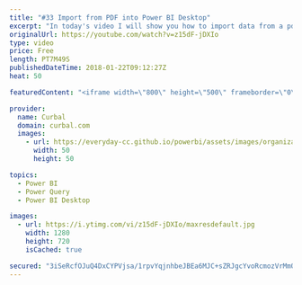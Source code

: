 ```yaml
---
title: "#33 Import from PDF into Power BI Desktop"
excerpt: "In today's video I will show you how to import data from a pdf file into Power BI using Imke Feldmann's R-script.  To download the file, go to Curbal's download center and the communty downloads and get gile #33: https://curbal.com/donwload-center  Install R in Power BI: https://www.youtube.com/watch?v=HcTdXgWGdS8"
originalUrl: https://youtube.com/watch?v=z15dF-jDXIo
type: video
price: Free
length: PT7M49S
publishedDateTime: 2018-01-22T09:12:27Z
heat: 50

featuredContent: "<iframe width=\"800\" height=\"500\" frameborder=\"0\" src=\"https://www.youtube.com/embed/z15dF-jDXIo\" allow=\"accelerometer; autoplay; encrypted-media; gyroscope; picture-in-picture\" allowfullscreen></iframe>"

provider:
  name: Curbal
  domain: curbal.com
  images:
    - url: https://everyday-cc.github.io/powerbi/assets/images/organizations/curbal.com-50x50.jpg
      width: 50
      height: 50

topics:
  - Power BI
  - Power Query
  - Power BI Desktop

images:
  - url: https://i.ytimg.com/vi/z15dF-jDXIo/maxresdefault.jpg
    width: 1280
    height: 720
    isCached: true

secured: "3iSeRcfOJuQ4DxCYPVjsa/1rpvYqjnhbeJBEa6MJC+sZRJgcYvoRcmozVrMmOe7gIqLz1Q/Jolh9fzGk0zdVaSRoCAhlG6dNJMqtYEQn8TGKvPWufPktbcES8XPs4oO+nmPBr3jlFk4CIE0IGYOJM79QiC75gLjbesjSTT4U7RI6avuE+7yktUO9oH1h40sY8PZDURL4arUAKwMg3Jwf13zN7uoWmpDXP0P3YuG3FUi4cUuDe5FgZX5PV8lKGcgpsYhrG0rPUE+qVjgrIe4rh56iI8K/LxFNaF+VHUmrogzJ28LGxGMcanlqwesOrDZDtMzsDRUBzHgbKSiOHyAtvHrtEth8r3BueyRDLopHfjmgmNLIHjNWM7awJ34a7VD//LscQo1bal5SI60yjcHNfLeX1F9PRMYTLGvABHL4U40=;Nl7YQ1ysinSrgAsqHp898w=="
---
```


